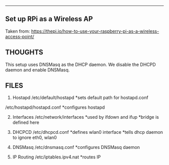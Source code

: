 -----
Set up RPi as a Wireless AP
-----

Taken from: https://thepi.io/how-to-use-your-raspberry-pi-as-a-wireless-access-point/

THOUGHTS
-----
This setup uses DNSMasq as the DHCP daemon. We disable the DHCPD daemon and enable DNSMasq.

FILES
-----
1. Hostapd
/etc/default/hostapd
	*sets default path for hostapd.conf

/etc/hostapd/hostapd.conf
	*configures hostapd

2. Interfaces
/etc/network/interfaces
	*used by ifdown and ifup
	*bridge is defined here

3. DHCPCD
/etc/dhcpcd.conf
	*defines wlan0 interface
	*tells dhcp daemon to ignore eth0, wlan0

4. DNSMasq
/etc/dnsmasq.conf
	*configures DNSMasq daemon

5. IP Routing
/etc/iptables.ipv4.nat
	*routes IP
